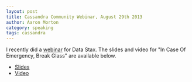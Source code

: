 ```yaml
---
layout: post
title: Cassandra Community Webinar, August 29th 2013
author: Aaron Morton
category: speaking
tags: cassandra
---
```


I recently did a  [webinar](http://www.planetcassandra.org/Learn/CassandraCommunityWebinars) for Data Stax. The slides and video for "In Case Of Emergency, Break Glass" are available below.

* [Slides](http://www.slideshare.net/aaronmorton/cassandra-community-webinar-august-29th-2013-in-case-of-emergency-break-glass)
* [Video](http://www.youtube.com/watch?v=3FrDvCCQcXw)
